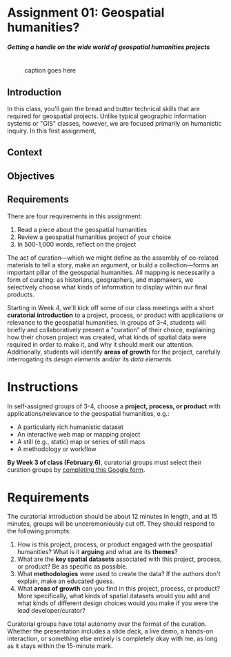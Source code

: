 # Assignment 01: Geospatial humanities?

##### Getting a handle on the wide world of geospatial humanities projects

<figure>
<img src="">
<figcaption>

caption goes here
</figcaption>
</figure>


## Introduction

In this class, you'll gain the bread and butter technical skills that are required for geospatial projects. Unlike typical geographic information systems or "GIS" classes, however, we are focused primarily on humanistic inquiry. In this first assignment, 

## Context

## Objectives



## Requirements

There are four requirements in this assignment:

1. Read a piece about the geospatial humanities
2. Review a geospatial humanities project of your choice
3. In 500-1,000 words, reflect on the project

The act of curation—which we might define as the assembly of co-related materials to tell a story, make an argument, or build a collection—forms an important pillar of the geospatial humanities. All mapping is necessarily a form of curating: as historians, geographers, and mapmakers, we selectively choose what kinds of information to display within our final products.

Starting in Week 4, we'll kick off some of our class meetings with a short **curatorial introduction** to a project, process, or product with applications or relevance to the geospatial humanities. In groups of 3-4, students will briefly and collaboratively present a "curation" of their choice, explaining how their chosen project was created, what kinds of spatial data were required in order to make it, and why it should merit our attention. Additionally, students will identify **areas of growth** for the project, carefully interrogating its *design elements* and/or its *data elements*.

# Instructions

In self-assigned groups of 3-4, choose a **project, process, or product** with applications/relevance to the geospatial humanities, e.g.:

* A particularly rich humanistic dataset
* An interactive web map or mapping project
* A still (e.g., static) map or series of still maps
* A methodology or workflow

**By Week 3 of class (February 6)**, curatorial groups must select their curation groups by [completing this Google form](https://forms.gle/NoXaqab6mZrR31ig6).

# Requirements

The curatorial introduction should be about 12 minutes in length, and at 15 minutes, groups will be unceremoniously cut off. They should respond to the following prompts:

1. How is this project, process, or product engaged with the geospatial humanities? What is it **arguing** and what are its **themes**?
2. What are the **key spatial datasets** associated with this project, process, or product? Be as specific as possible.
3. What **methodologies** were used to create the data? If the authors don't explain, make an educated guess.
4. What **areas of growth** can you find in this project, process, or product? More specifically, what kinds of spatial datasets would you add and what kinds of different design choices would you make if you were the lead developer/curator?

Curatorial groups have total autonomy over the format of the curation. Whether the presentation includes a slide deck, a live demo, a hands-on interaction, or something else entirely is completely okay with me, as long as it stays within the 15-minute mark.